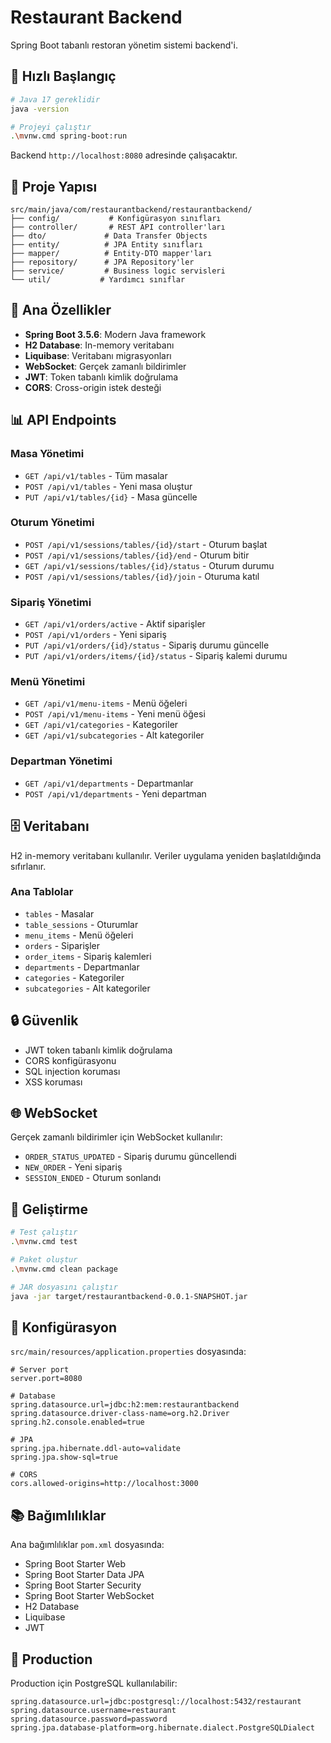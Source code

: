 # Restaurant Backend

Spring Boot tabanlı restoran yönetim sistemi backend'i.

## 🚀 Hızlı Başlangıç

```bash
# Java 17 gereklidir
java -version

# Projeyi çalıştır
.\mvnw.cmd spring-boot:run
```

Backend `http://localhost:8080` adresinde çalışacaktır.

## 📁 Proje Yapısı

```
src/main/java/com/restaurantbackend/restaurantbackend/
├── config/           # Konfigürasyon sınıfları
├── controller/       # REST API controller'ları
├── dto/             # Data Transfer Objects
├── entity/          # JPA Entity sınıfları
├── mapper/          # Entity-DTO mapper'ları
├── repository/      # JPA Repository'ler
├── service/         # Business logic servisleri
└── util/           # Yardımcı sınıflar
```

## 🔧 Ana Özellikler

- **Spring Boot 3.5.6**: Modern Java framework
- **H2 Database**: In-memory veritabanı
- **Liquibase**: Veritabanı migrasyonları
- **WebSocket**: Gerçek zamanlı bildirimler
- **JWT**: Token tabanlı kimlik doğrulama
- **CORS**: Cross-origin istek desteği

## 📊 API Endpoints

### Masa Yönetimi
- `GET /api/v1/tables` - Tüm masalar
- `POST /api/v1/tables` - Yeni masa oluştur
- `PUT /api/v1/tables/{id}` - Masa güncelle

### Oturum Yönetimi
- `POST /api/v1/sessions/tables/{id}/start` - Oturum başlat
- `POST /api/v1/sessions/tables/{id}/end` - Oturum bitir
- `GET /api/v1/sessions/tables/{id}/status` - Oturum durumu
- `POST /api/v1/sessions/tables/{id}/join` - Oturuma katıl

### Sipariş Yönetimi
- `GET /api/v1/orders/active` - Aktif siparişler
- `POST /api/v1/orders` - Yeni sipariş
- `PUT /api/v1/orders/{id}/status` - Sipariş durumu güncelle
- `PUT /api/v1/orders/items/{id}/status` - Sipariş kalemi durumu

### Menü Yönetimi
- `GET /api/v1/menu-items` - Menü öğeleri
- `POST /api/v1/menu-items` - Yeni menü öğesi
- `GET /api/v1/categories` - Kategoriler
- `GET /api/v1/subcategories` - Alt kategoriler

### Departman Yönetimi
- `GET /api/v1/departments` - Departmanlar
- `POST /api/v1/departments` - Yeni departman

## 🗄️ Veritabanı

H2 in-memory veritabanı kullanılır. Veriler uygulama yeniden başlatıldığında sıfırlanır.

### Ana Tablolar
- `tables` - Masalar
- `table_sessions` - Oturumlar
- `menu_items` - Menü öğeleri
- `orders` - Siparişler
- `order_items` - Sipariş kalemleri
- `departments` - Departmanlar
- `categories` - Kategoriler
- `subcategories` - Alt kategoriler

## 🔒 Güvenlik

- JWT token tabanlı kimlik doğrulama
- CORS konfigürasyonu
- SQL injection koruması
- XSS koruması

## 🌐 WebSocket

Gerçek zamanlı bildirimler için WebSocket kullanılır:

- `ORDER_STATUS_UPDATED` - Sipariş durumu güncellendi
- `NEW_ORDER` - Yeni sipariş
- `SESSION_ENDED` - Oturum sonlandı

## 📝 Geliştirme

```bash
# Test çalıştır
.\mvnw.cmd test

# Paket oluştur
.\mvnw.cmd clean package

# JAR dosyasını çalıştır
java -jar target/restaurantbackend-0.0.1-SNAPSHOT.jar
```

## 🔧 Konfigürasyon

`src/main/resources/application.properties` dosyasında:

```properties
# Server port
server.port=8080

# Database
spring.datasource.url=jdbc:h2:mem:restaurantbackend
spring.datasource.driver-class-name=org.h2.Driver
spring.h2.console.enabled=true

# JPA
spring.jpa.hibernate.ddl-auto=validate
spring.jpa.show-sql=true

# CORS
cors.allowed-origins=http://localhost:3000
```

## 📚 Bağımlılıklar

Ana bağımlılıklar `pom.xml` dosyasında:

- Spring Boot Starter Web
- Spring Boot Starter Data JPA
- Spring Boot Starter Security
- Spring Boot Starter WebSocket
- H2 Database
- Liquibase
- JWT

## 🚀 Production

Production için PostgreSQL kullanılabilir:

```properties
spring.datasource.url=jdbc:postgresql://localhost:5432/restaurant
spring.datasource.username=restaurant
spring.datasource.password=password
spring.jpa.database-platform=org.hibernate.dialect.PostgreSQLDialect
```